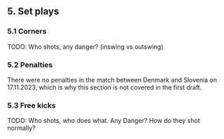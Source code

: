 ## 5. Set plays

### 5.1 Corners

TODO: Who shots, any danger? (inswing vs outswing)

### 5.2 Penalties

There were no penalties in the match between Denmark and Slovenia on 17.11.2023, which is why this section is not covered in the first draft.

### 5.3 Free kicks

TODO: Who shots, who does what. Any Danger? How do they shot normally?
